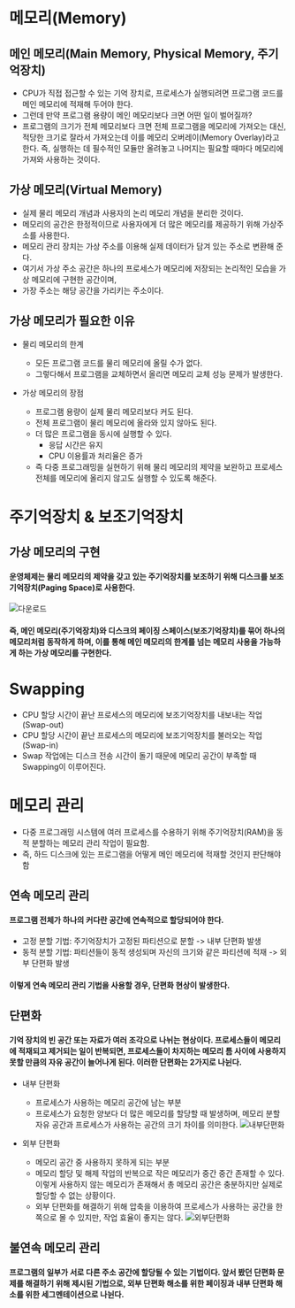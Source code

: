 # 메모리(Memory)

## 메인 메모리(Main Memory, Physical Memory, 주기억장치)
  - CPU가 직접 접근할 수 있는 기억 장치로, 프로세스가 실행되려면 프로그램 코드를 메인 메모리에 적재해 두어야 한다.
  - 그런데 만약 프로그램 용량이 메인 메모리보다 크면 어떤 일이 벌어질까?
  - 프로그램의 크기가 전체 메모리보다 크면 전체 프로그램을 메모리에 가져오는 대신, 적당한 크기로 잘라서 가져오는데 이를 메모리 오버레이(Memory Overlay)라고 한다. 즉, 실행하는 데 필수적인 모듈만 올려놓고 나머지는 필요할 때마다 메모리에 가져와 사용하는 것이다.

## 가상 메모리(Virtual Memory)
  - 실제 물리 메모리 개념과 사용자의 논리 메모리 개념을 분리한 것이다.
  - 메모리의 공간은 한정적이므로 사용자에게 더 많은 메모리를 제공하기 위해 가상주소를 사용한다.
  - 메모리 관리 장치는 가상 주소를 이용해 실제 데이터가 담겨 있는 주소로 변환해 준다.
  - 여기서 가상 주소 공간은 하나의 프로세스가 메모리에 저장되는 논리적인 모습을 가상 메모리에 구현한 공간이며,
  - 가장 주소는 해당 공간을 가리키는 주소이다.

## 가상 메모리가 필요한 이유
  - 물리 메모리의 한계
    - 모든 프로그램 코드를 물리 메모리에 올릴 수가 없다.
    - 그렇다해서 프로그램을 교체하면서 올리면 메모리 교체 성능 문제가 발생한다.

  - 가상 메모리의 장점
      - 프로그램 용량이 실제 물리 메모리보다 커도 된다.
      - 전체 프로그램이 물리 메모리에 올라와 있지 않아도 된다.
      - 더 많은 프로그램을 동시에 실행할 수 있다.
        - 응답 시간은 유지
        - CPU 이용률과 처리율은 증가
      - 즉 다중 프로그래밍을 실현하기 위해 물리 메모리의 제약을 보완하고 프로세스 전체를 메모리에 올리지 않고도 실행할 수 있도록 해준다.

# 주기억장치 & 보조기억장치

## 가상 메모리의 구현
#### 운영체제는 물리 메모리의 제약을 갖고 있는 주기억장치를 보조하기 위해 디스크를 보조기억장치(Paging Space)로 사용한다.
![다운로드](https://user-images.githubusercontent.com/66079439/188807024-58c4eb2e-2e43-4a6f-b191-0a9733526c1c.png)
#### 즉, 메인 메모리(주기억장치)와 디스크의 페이징 스페이스(보조기억장치)를 묶어 하나의 메모리처럼 동작하게 하며, 이를 통해 메인 메모리의 한계를 넘는 메모리 사용을 가능하게 하는 가상 메모리를 구현한다.

# Swapping
  - CPU 할당 시간이 끝난 프로세스의 메모리에 보조기억장치를 내보내는 작업(Swap-out)
  - CPU 할당 시간이 끝난 프로세스의 메모리에 보조기억장치를 불러오는 작업(Swap-in)
  - Swap 작업에는 디스크 전송 시간이 돌기 때문에 메모리 공간이 부족할 때 Swapping이 이루어진다.

# 메모리 관리
  - 다중 프로그래밍 시스템에 여러 프로세스를 수용하기 위해 주기억장치(RAM)을 동적 분할하는 메모리 관리 작업이 필요함.
  - 즉, 하드 디스크에 있는 프로그램을 어떻게 메인 메모리에 적재할 것인지 판단해야함

## 연속 메모리 관리
#### 프로그램 전체가 하나의 커다란 공간에 연속적으로 할당되어야 한다.
  - 고정 분할 기법: 주기억장치가 고정된 파티션으로 분할 -> 내부 단편화 발생
  - 동적 분할 기법: 파티션들이 동적 생성되며 자신의 크기와 같은 파티션에 적재 -> 외부 단편화 발생
#### 이렇게 연속 메모리 관리 기법을 사용할 경우, 단편화 현상이 발생한다.

## 단편화
#### 기억 장치의 빈 공간 또는 자료가 여러 조각으로 나뉘는 현상이다. 프로세스들이 메모리에 적재되고 제거되는 일이 반복되면, 프로세스들이 차지하는 메모리 틈 사이에 사용하지 못할 만큼의 자유 공간이 늘어나게 된다. 이러한 단편화는 2가지로 나뉜다.
  - 내부 단편화
    - 프로세스가 사용하는 메모리 공간에 남는 부분
    - 프로세스가 요청한 양보다 더 많은 메모리를 할당할 때 발생하며, 메모리 분할 자유 공간과 프로세스가 사용하는 공간의 크기 차이를 의미한다.
![내부단편화](https://user-images.githubusercontent.com/66079439/188808586-1bf63926-651b-4fcc-ac14-26e4acc30aff.png)
  
  - 외부 단편화
    - 메모리 공간 중 사용하지 못하게 되는 부분
    - 메모리 할당 및 해제 작업의 반복으로 작은 메모리가 중간 중간 존재할 수 있다. 이렇게 사용하지 않는 메모리가 존재해서 총 메모리 공간은 충분하지만 실제로 할당할 수 없는 상황이다.
    - 외부 단편화를 해결하기 위해 압축을 이용하여 프로세스가 사용하는 공간을 한쪽으로 몰 수 있지만, 작업 효율이 좋지는 않다.
![외부단편화](https://user-images.githubusercontent.com/66079439/188808761-7f068904-ef3f-4f20-9aef-84841a954906.png)

## 불연속 메모리 관리
#### 프로그램의 일부가 서로 다른 주소 공간에 할당될 수 있는 기법이다. 앞서 봤던 단편화 문제를 해결하기 위해 제시된 기법으로, 외부 단편화 해소를 위한 페이징과 내부 단편화 해소를 위한 세그멘테이션으로 나뉜다.
